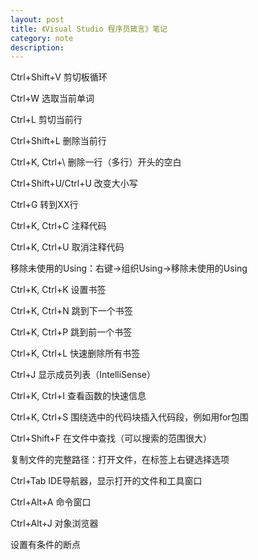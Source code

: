 ```yaml
---
layout: post
title: 《Visual Studio 程序员箴言》笔记
category: note
description: 
---
```


Ctrl+Shift+V 剪切板循环

Ctrl+W 选取当前单词

Ctrl+L 剪切当前行

Ctrl+Shift+L 删除当前行

Ctrl+K, Ctrl+\ 删除一行（多行）开头的空白

Ctrl+Shift+U/Ctrl+U 改变大小写

Ctrl+G 转到XX行

Ctrl+K, Ctrl+C 注释代码

Ctrl+K, Ctrl+U 取消注释代码

移除未使用的Using：右键->组织Using->移除未使用的Using

Ctrl+K, Ctrl+K 设置书签

Ctrl+K, Ctrl+N 跳到下一个书签

Ctrl+K, Ctrl+P 跳到前一个书签

Ctrl+K, Ctrl+L 快速删除所有书签

Ctrl+J 显示成员列表（IntelliSense）

Ctrl+K, Ctrl+I 查看函数的快速信息

Ctrl+K, Ctrl+S 围绕选中的代码块插入代码段，例如用for包围

Ctrl+Shift+F 在文件中查找（可以搜索的范围很大）

复制文件的完整路径：打开文件，在标签上右键选择选项

Ctrl+Tab IDE导航器，显示打开的文件和工具窗口

Ctrl+Alt+A 命令窗口

Ctrl+Alt+J 对象浏览器

设置有条件的断点
